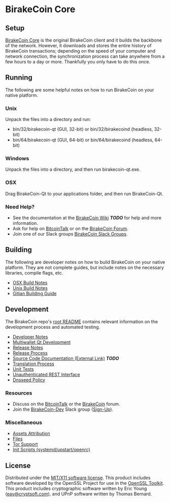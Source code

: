 BirakeCoin Core
=====================

Setup
---------------------
[BirakeCoin Core](http://birake.com/wallet) is the original BirakeCoin client and it builds the backbone of the network. However, it downloads and stores the entire history of BirakeCoin transactions; depending on the speed of your computer and network connection, the synchronization process can take anywhere from a few hours to a day or more. Thankfully you only have to do this once.

Running
---------------------
The following are some helpful notes on how to run BirakeCoin on your native platform.

### Unix

Unpack the files into a directory and run:

- bin/32/birakecoin-qt (GUI, 32-bit) or bin/32/birakecoind (headless, 32-bit)
- bin/64/birakecoin-qt (GUI, 64-bit) or bin/64/birakecoind (headless, 64-bit)

### Windows

Unpack the files into a directory, and then run birakecoin-qt.exe.

### OSX

Drag BirakeCoin-Qt to your applications folder, and then run BirakeCoin-Qt.

### Need Help?

* See the documentation at the [BirakeCoin Wiki](https://en.bitcoin.it/wiki/Main_Page) ***TODO***
for help and more information.
* Ask for help on [BitcoinTalk](https://bitcointalk.org/index.php?topic=1262920.0) or on the [BirakeCoin Forum](http://forum.birake.com/).
* Join one of our Slack groups [BirakeCoin Slack Groups](https://birake.com/slack-logins/).

Building
---------------------
The following are developer notes on how to build BirakeCoin on your native platform. They are not complete guides, but include notes on the necessary libraries, compile flags, etc.

- [OSX Build Notes](build-osx.md)
- [Unix Build Notes](build-unix.md)
- [Gitian Building Guide](gitian-building.md)

Development
---------------------
The BirakeCoin repo's [root README](https://github.com/birake/BirakeCoin/blob/master/README.md) contains relevant information on the development process and automated testing.

- [Developer Notes](developer-notes.md)
- [Multiwallet Qt Development](multiwallet-qt.md)
- [Release Notes](release-notes.md)
- [Release Process](release-process.md)
- [Source Code Documentation (External Link)](https://dev.visucore.com/bitcoin/doxygen/) ***TODO***
- [Translation Process](translation_process.md)
- [Unit Tests](unit-tests.md)
- [Unauthenticated REST Interface](REST-interface.md)
- [Dnsseed Policy](dnsseed-policy.md)

### Resources

* Discuss on the [BitcoinTalk](https://bitcointalk.org/index.php?topic=1262920.0) or the [BirakeCoin](http://forum.birake.com/) forum.
* Join the [BirakeCoin-Dev](https://birakecoin-dev.slack.com/) Slack group ([Sign-Up](https://birakecoin-dev.herokuapp.com/)).

### Miscellaneous
- [Assets Attribution](assets-attribution.md)
- [Files](files.md)
- [Tor Support](tor.md)
- [Init Scripts (systemd/upstart/openrc)](init.md)

License
---------------------
Distributed under the [MIT/X11 software license](http://www.opensource.org/licenses/mit-license.php).
This product includes software developed by the OpenSSL Project for use in the [OpenSSL Toolkit](https://www.openssl.org/). This product includes
cryptographic software written by Eric Young ([eay@cryptsoft.com](mailto:eay@cryptsoft.com)), and UPnP software written by Thomas Bernard.
